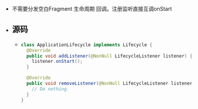 - 不需要分发空白Fragment 生命周期 回调。注册监听直接互调onStart
- ## 源码
	- ```java
	  class ApplicationLifecycle implements Lifecycle {
	    @Override
	    public void addListener(@NonNull LifecycleListener listener) {
	      listener.onStart();
	    }
	  
	    @Override
	    public void removeListener(@NonNull LifecycleListener listener) {
	      // Do nothing.
	    }
	  }
	  ```